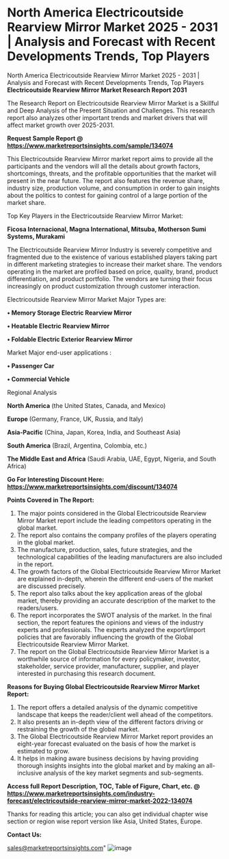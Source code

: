 # North America Electricoutside Rearview Mirror Market 2025 - 2031 | Analysis and Forecast with Recent Developments Trends, Top Players
 North America Electricoutside Rearview Mirror Market 2025 - 2031 | Analysis and Forecast with Recent Developments Trends, Top Players
<strong>Electricoutside Rearview Mirror Market Research Report 2031</strong>

The Research Report on Electricoutside Rearview Mirror Market is a Skillful and Deep Analysis of the Present Situation and Challenges. This research report also analyzes other important trends and market drivers that will affect market growth over 2025-2031.

<strong>Request Sample Report @ <a href=https://www.marketreportsinsights.com/sample/134074>https://www.marketreportsinsights.com/sample/134074</a></strong>

This Electricoutside Rearview Mirror market report aims to provide all the participants and the vendors will all the details about growth factors, shortcomings, threats, and the profitable opportunities that the market will present in the near future. The report also features the revenue share, industry size, production volume, and consumption in order to gain insights about the politics to contest for gaining control of a large portion of the market share.

Top Key Players in the Electricoutside Rearview Mirror Market:

<strong>Ficosa Internacional, Magna International, Mitsuba, Motherson Sumi Systems, Murakami</strong>

The Electricoutside Rearview Mirror Industry is severely competitive and fragmented due to the existence of various established players taking part in different marketing strategies to increase their market share. The vendors operating in the market are profiled based on price, quality, brand, product differentiation, and product portfolio. The vendors are turning their focus increasingly on product customization through customer interaction.

Electricoutside Rearview Mirror Market Major Types are:

<strong>• Memory Storage Electric Rearview Mirror

• Heatable Electric Rearview Mirror

• Foldable Electric Exterior Rearview Mirror</strong>

Market Major end-user applications :

<strong>• Passenger Car

• Commercial Vehicle</strong>

Regional Analysis

</u><strong><b>North America</b></strong> (the United States, Canada, and Mexico)

<strong><b>Europe </b></strong>(Germany, France, UK, Russia, and Italy)

<strong><b>Asia-Pacific</b></strong> (China, Japan, Korea, India, and Southeast Asia)

<strong><b>South America</b></strong> (Brazil, Argentina, Colombia, etc.)

<strong><b>The Middle East and Africa</b></strong> (Saudi Arabia, UAE, Egypt, Nigeria, and South Africa)

<strong>Go For Interesting Discount Here: <a href=https://www.marketreportsinsights.com/discount/134074>https://www.marketreportsinsights.com/discount/134074</a></strong>

<strong>Points Covered in The Report:</strong>
<ol>
  <li>The major points considered in the Global Electricoutside Rearview Mirror Market report include the leading competitors operating in the global market.</li>
  <li>The report also contains the company profiles of the players operating in the global market.</li>
  <li>The manufacture, production, sales, future strategies, and the technological capabilities of the leading manufacturers are also included in the report.</li>
  <li>The growth factors of the Global Electricoutside Rearview Mirror Market are explained in-depth, wherein the different end-users of the market are discussed precisely.</li>
  <li>The report also talks about the key application areas of the global market, thereby providing an accurate description of the market to the readers/users.</li>
  <li>The report incorporates the SWOT analysis of the market. In the final section, the report features the opinions and views of the industry experts and professionals. The experts analyzed the export/import policies that are favorably influencing the growth of the Global Electricoutside Rearview Mirror Market.</li>
  <li>The report on the Global Electricoutside Rearview Mirror Market is a worthwhile source of information for every policymaker, investor, stakeholder, service provider, manufacturer, supplier, and player interested in purchasing this research document.</li>
</ol>
<strong>Reasons for Buying Global Electricoutside Rearview Mirror Market Report:</strong>

<ol>
  <li>The report offers a detailed analysis of the dynamic competitive landscape that keeps the reader/client well ahead of the competitors.</li>
  <li>It also presents an in-depth view of the different factors driving or restraining the growth of the global market.</li>
  <li>The Global Electricoutside Rearview Mirror Market report provides an eight-year forecast evaluated on the basis of how the market is estimated to grow.</li>
  <li>It helps in making aware business decisions by having providing thorough insights insights into the global market and by making an all-inclusive analysis of the key market segments and sub-segments.</li>
</ol>
<strong>Access full Report Description, TOC, Table of Figure, Chart, etc. @ <a href=https://www.marketreportsinsights.com/industry-forecast/electricoutside-rearview-mirror-market-2022-134074>https://www.marketreportsinsights.com/industry-forecast/electricoutside-rearview-mirror-market-2022-134074</a></strong>


Thanks for reading this article; you can also get individual chapter wise section or region wise report version like Asia, United States, Europe.

<strong>Contact Us:</strong>

sales@marketreportsinsights.com"
![image](https://github.com/user-attachments/assets/37b15806-729c-464b-bbcb-cdd15a210851)
